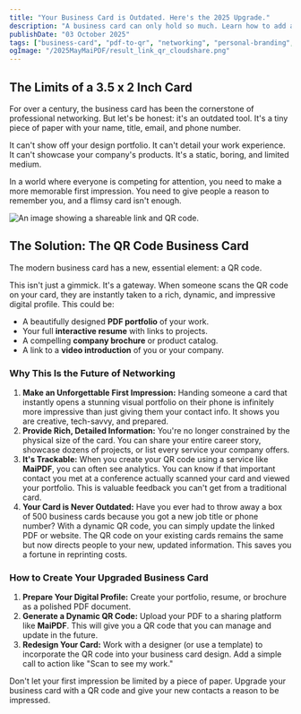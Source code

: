 ```yaml
---
title: "Your Business Card is Outdated. Here's the 2025 Upgrade."
description: "A business card can only hold so much. Learn how to add a QR code that links to your full portfolio, resume, or company profile for a powerful first impression."
publishDate: "03 October 2025"
tags: ["business-card", "pdf-to-qr", "networking", "personal-branding", "portfolio"]
ogImage: "/2025MayMaiPDF/result_link_qr_cloudshare.png"
---
```


## The Limits of a 3.5 x 2 Inch Card

For over a century, the business card has been the cornerstone of professional networking. But let's be honest: it's an outdated tool. It's a tiny piece of paper with your name, title, email, and phone number.

It can't show off your design portfolio. It can't detail your work experience. It can't showcase your company's products. It's a static, boring, and limited medium.

In a world where everyone is competing for attention, you need to make a more memorable first impression. You need to give people a reason to remember you, and a flimsy card isn't enough.

![An image showing a shareable link and QR code.](/2025MayMaiPDF/result_link_qr_cloudshare.png)

## The Solution: The QR Code Business Card

The modern business card has a new, essential element: a QR code.

This isn't just a gimmick. It's a gateway. When someone scans the QR code on your card, they are instantly taken to a rich, dynamic, and impressive digital profile. This could be:

*   A beautifully designed **PDF portfolio** of your work.
*   Your full **interactive resume** with links to projects.
*   A compelling **company brochure** or product catalog.
*   A link to a **video introduction** of you or your company.

### Why This Is the Future of Networking

1.  **Make an Unforgettable First Impression:** Handing someone a card that instantly opens a stunning visual portfolio on their phone is infinitely more impressive than just giving them your contact info. It shows you are creative, tech-savvy, and prepared.
2.  **Provide Rich, Detailed Information:** You're no longer constrained by the physical size of the card. You can share your entire career story, showcase dozens of projects, or list every service your company offers.
3.  **It's Trackable:** When you create your QR code using a service like **MaiPDF**, you can often see analytics. You can know if that important contact you met at a conference actually scanned your card and viewed your portfolio. This is valuable feedback you can't get from a traditional card.
4.  **Your Card is Never Outdated:** Have you ever had to throw away a box of 500 business cards because you got a new job title or phone number? With a dynamic QR code, you can simply update the linked PDF or website. The QR code on your existing cards remains the same but now directs people to your new, updated information. This saves you a fortune in reprinting costs.

### How to Create Your Upgraded Business Card

1.  **Prepare Your Digital Profile:** Create your portfolio, resume, or brochure as a polished PDF document.
2.  **Generate a Dynamic QR Code:** Upload your PDF to a sharing platform like **MaiPDF**. This will give you a QR code that you can manage and update in the future.
3.  **Redesign Your Card:** Work with a designer (or use a template) to incorporate the QR code into your business card design. Add a simple call to action like "Scan to see my work."

Don't let your first impression be limited by a piece of paper. Upgrade your business card with a QR code and give your new contacts a reason to be impressed.
